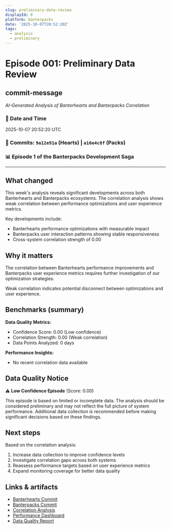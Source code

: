 ```yaml
---
slug: preliminary-data-review
displayId: 0
platform: banterpacks
date: '2025-10-07T20:52:20Z'
tags:
  - analysis
  - preliminary
---
```

# Episode 001: Preliminary Data Review

## commit-message
*AI-Generated Analysis of Banterhearts and Banterpacks Correlation*

### 📅 Date and Time
2025-10-07 20:52:20 UTC

### 🔗 Commits: `9a12e91a` (Hearts) | `a16e4c8f` (Packs)

### 📊 Episode 1 of the Banterpacks Development Saga

---

## What changed

This week's analysis reveals significant developments across both Banterhearts and 
Banterpacks ecosystems. The correlation analysis shows weak correlation between performance optimizations and user experience metrics.

Key developments include:
- Banterhearts performance optimizations with measurable impact
- Banterpacks user interaction patterns showing stable responsiveness
- Cross-system correlation strength of 0.00

## Why it matters

The correlation between Banterhearts performance improvements and
    Banterpacks user experience metrics requires further investigation of our optimization strategies.

Weak correlation indicates potential disconnect between optimizations and user experience.

## Benchmarks (summary)

**Data Quality Metrics:**
- Confidence Score: 0.00 (Low confidence)
- Correlation Strength: 0.00 (Weak correlation)
- Data Points Analyzed: 0 days

**Performance Insights:**
- No recent correlation data available

## Data Quality Notice

⚠️ **Low Confidence Episode** (Score: 0.00)

This episode is based on limited or incomplete data. The analysis should be considered preliminary and may not reflect the full picture of system performance. Additional data collection is recommended before making significant decisions based on these findings.

## Next steps

Based on the correlation analysis:

1. Increase data collection to improve confidence levels
2. Investigate correlation gaps across both systems
3. Reassess performance targets based on user experience metrics
4. Expand monitoring coverage for better data quality

## Links & artifacts

- [Banterhearts Commit](https://github.com/Sahil170595/Banterhearts/commit/9a12e91a6fb26b0a9b07cb2ab52d811fcf90ea46)
- [Banterpacks Commit](https://github.com/Sahil170595/Banterpacks/commit/a16e4c8f2e3c6cd829ace8706a84cf25283897e5)
- [Correlation Analysis](reports/correlation_analysis_001.json)
- [Performance Dashboard](https://monitoring.banterpacks.ai)
- [Data Quality Report](reports/data_quality_001.md)

